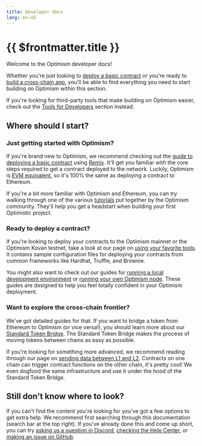 ```yaml
---
title: Developer docs
lang: en-US
---
```


# {{ $frontmatter.title }}

Welcome to the Optimism developer docs!

Whether you're just looking to [deploy a basic contract](./build/basic-contract.md) or you're ready to [build a cross-chain app](./bridge/messaging.md), you'll be able to find everything you need to start building on Optimism within this section.

If you're looking for third-party tools that make building on Optimism easier, check out the [Tools for Developers](../useful-tools) section instead.

## Where should I start?

### Just getting started with Optimism?

If you're brand new to Optimism, we recommend checking out the [guide to deploying a basic contract](./build/basic-contract.md) using [Remix](https://remix.ethereum.org).
It'll get you familiar with the core steps required to get a contract deployed to the network.
Luckily, Optimism is [EVM equivalent](https://medium.com/ethereum-optimism/introducing-evm-equivalence-5c2021deb306), so it's 100% the same as deploying a contract to Ethereum.

If you're a bit more familiar with Optimism and Ethereum, you can try walking through one of the various [tutorials](./tutorials) put together by the Optimism community.
They'll help you get a headstart when building your first Optimistic project.

### Ready to deploy a contract?

If you're looking to deploy your contracts to the Optimism mainnet or the Optimism Kovan testnet, take a look at our page on [using your favorite tools](./build/using-tools.md).
It contains sample configuration files for deploying your contracts from common frameworks like Hardhat, Truffle, and Brownie.

You might also want to check out our guides for [running a local development environment](./build/dev-node.md) or [running your own Optimism node](./build/run-a-node.md).
These guides are designed to help you feel totally confident in your Optimism deployment.

### Want to explore the cross-chain frontier?

We've got detailed guides for that.
If you want to bridge a token from Ethereum to Optimism (or vice versa!), you should learn more about our [Standard Token Bridge](./bridge/standard-bridge.md).
The Standard Token Bridge makes the process of moving tokens between chains as easy as possible.

If you're looking for something more advanced, we recommend reading through our page on [sending data between L1 and L2](./bridge/messaging.md).
Contracts on one chain can trigger contract functions on the other chain, it's pretty cool!
We even dogfood the same infrastructure and use it under the hood of the Standard Token Bridge.

## Still don't know where to look?

If you can't find the content you're looking for you've got a few options to get extra help.
We recommend first searching through this documentation (search bar at the top right).
If you've already done this and come up short, you can try [asking us a question in Discord](https://discord.optimism.io), [checking the Help Center](https://help.optimism.io/hc/en-us), or [making an issue on GitHub](https://github.com/ethereum-optimism/community-hub/issues).
